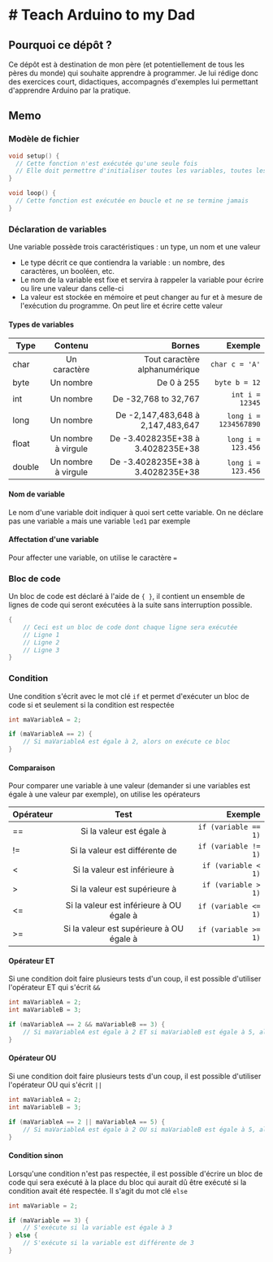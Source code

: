 # # Teach Arduino to my Dad

## Pourquoi ce dépôt ?

Ce dépôt est à destination de mon père (et potentiellement de tous les pères du monde) qui souhaite apprendre à programmer. Je lui rédige donc des exercices court, didactiques, accompagnés d'exemples lui permettant d'apprendre Arduino par la pratique.

## Memo

### Modèle de fichier

```C
void setup() {
  // Cette fonction n'est exécutée qu'une seule fois
  // Elle doit permettre d'initialiser toutes les variables, toutes les entrées et toutes les sorties
}

void loop() {
  // Cette fonction est exécutée en boucle et ne se termine jamais
}
```

### Déclaration de variables

Une variable possède trois caractéristiques : un type, un nom et une valeur
- Le type décrit ce que contiendra la variable : un nombre, des caractères, un booléen, etc.
- Le nom de la variable est fixe et servira à rappeler la variable pour écrire ou lire une valeur dans celle-ci
- La valeur est stockée en mémoire et peut changer au fur et à mesure de l'exécution du programme. On peut lire et écrire cette valeur

#### Types de variables

| Type          | Contenu           | Bornes  | Exemple  |
| ------------- |:-----------------:| -------:| --------:|
| char          | Un caractère | Tout caractère alphanumérique | `char c = 'A'`
| byte          | Un nombre | De 0 à 255 | `byte b = 12`
| int          | Un nombre | De -32,768 to 32,767 | `int i = 12345`
| long          | Un nombre | De -2,147,483,648 à 2,147,483,647 | `long i = 1234567890`
| float          | Un nombre à virgule | De -3.4028235E+38 à 3.4028235E+38 | `long i = 123.456`
| double          | Un nombre à virgule | De -3.4028235E+38 à 3.4028235E+38 | `long i = 123.456`

#### Nom de variable

Le nom d'une variable doit indiquer à quoi sert cette variable. On ne déclare pas une variable `a` mais une variable `led1` par exemple

#### Affectation d'une variable

Pour affecter une variable, on utilise le caractère `=`

### Bloc de code

Un bloc de code est déclaré à l'aide de `{ }`, il contient un ensemble de lignes de code qui seront exécutées à la suite sans interruption possible.

```C
{
    // Ceci est un bloc de code dont chaque ligne sera exécutée
    // Ligne 1
    // Ligne 2
    // Ligne 3
}
```

### Condition

Une condition s'écrit avec le mot clé `if` et permet d'exécuter un bloc de code si et seulement si la condition est respectée

```C
int maVariableA = 2;

if (maVariableA == 2) {
    // Si maVariableA est égale à 2, alors on exécute ce bloc
}
```

#### Comparaison

Pour comparer une variable à une valeur (demander si une variables est égale à une valeur par exemple), on utilise les opérateurs

| Opérateur          | Test           | Exemple  |
| ------------- |:-----------------:| --------:|
| ==          | Si la valeur est égale à | `if (variable == 1)`
| !=          | Si la valeur est différente de | `if (variable != 1)`
| <          | Si la valeur est inférieure à | `if (variable < 1)`
| >          | Si la valeur est supérieure à | `if (variable > 1)`
| <=          | Si la valeur est inférieure à OU égale à | `if (variable <= 1)`
| >=          | Si la valeur est supérieure à OU égale à | `if (variable >= 1)`

#### Opérateur ET

Si une condition doit faire plusieurs tests d'un coup, il est possible d'utiliser l'opérateur ET qui s'écrit `&&`

```C
int maVariableA = 2;
int maVariableB = 3;

if (maVariableA == 2 && maVariableB == 3) {
    // Si maVariableA est égale à 2 ET si maVariableB est égale à 5, alors on exécute ce bloc
}
```

#### Opérateur OU

Si une condition doit faire plusieurs tests d'un coup, il est possible d'utiliser l'opérateur OU qui s'écrit `||`

```C
int maVariableA = 2;
int maVariableB = 3;

if (maVariableA == 2 || maVariableA == 5) {
    // Si maVariableA est égale à 2 OU si maVariableB est égale à 5, alors on exécute ce bloc
}
```

#### Condition sinon

Lorsqu'une condition n'est pas respectée, il est possible d'écrire un bloc de code qui sera exécuté à la place du bloc qui aurait dû être exécuté si la condition avait été respectée. Il s'agit du mot clé `else`

```C
int maVariable = 2;

if (maVariable == 3) {
    // S'exécute si la variable est égale à 3
} else {
    // S'exécute si la variable est différente de 3
}
```